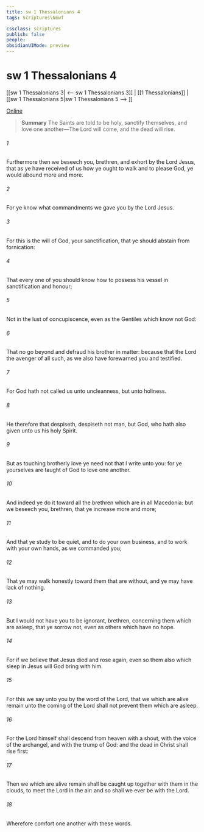 ```yaml
---
title: sw 1 Thessalonians 4
tags: Scriptures\NewT

cssclass: scriptures
publish: false
people:
obsidianUIMode: preview
---
```


# sw 1 Thessalonians 4
[[sw 1 Thessalonians 3| <-- sw 1 Thessalonians 3]] | [[1 Thessalonians]] | [[sw 1 Thessalonians 5|sw 1 Thessalonians 5 --> ]]

[Online](https://churchofjesuschrist.org/study/scriptures/nt/1-thes/4?lang=eng)

> __Summary__
The Saints are told to be holy, sanctify themselves, and love one another—The Lord will come, and the dead will rise.

###### 1 
Furthermore then we beseech you, brethren, and exhort  by the Lord Jesus, that as ye have received of us how ye ought to walk and to please God,  ye would abound more and more.

###### 2 
For ye know what commandments we gave you by the Lord Jesus.

###### 3 
For this is the will of God,  your sanctification, that ye should abstain from fornication:

###### 4 
That every one of you should know how to possess his vessel in sanctification and honour;

###### 5 
Not in the lust of concupiscence, even as the Gentiles which know not God:

###### 6 
That no  go beyond and defraud his brother in  matter: because that the Lord  the avenger of all such, as we also have forewarned you and testified.

###### 7 
For God hath not called us unto uncleanness, but unto holiness.

###### 8 
He therefore that despiseth, despiseth not man, but God, who hath also given unto us his holy Spirit.

###### 9 
But as touching brotherly love ye need not that I write unto you: for ye yourselves are taught of God to love one another.

###### 10 
And indeed ye do it toward all the brethren which are in all Macedonia: but we beseech you, brethren, that ye increase more and more;

###### 11 
And that ye study to be quiet, and to do your own business, and to work with your own hands, as we commanded you;

###### 12 
That ye may walk honestly toward them that are without, and  ye may have lack of nothing.

###### 13 
But I would not have you to be ignorant, brethren, concerning them which are asleep, that ye sorrow not, even as others which have no hope.

###### 14 
For if we believe that Jesus died and rose again, even so them also which sleep in Jesus will God bring with him.

###### 15 
For this we say unto you by the word of the Lord, that we which are alive  remain unto the coming of the Lord shall not prevent them which are asleep.

###### 16 
For the Lord himself shall descend from heaven with a shout, with the voice of the archangel, and with the trump of God: and the dead in Christ shall rise first:

###### 17 
Then we which are alive  remain shall be caught up together with them in the clouds, to meet the Lord in the air: and so shall we ever be with the Lord.

###### 18 
Wherefore comfort one another with these words.


